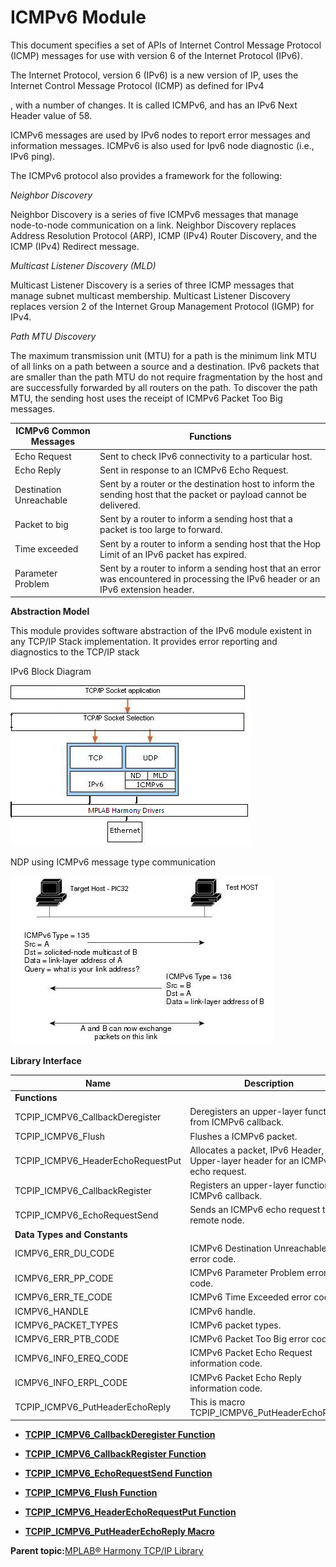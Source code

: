 # ICMPv6 Module

This document specifies a set of APIs of Internet Control Message Protocol \(ICMP\) messages for use with version 6 of the Internet Protocol \(IPv6\).

The Internet Protocol, version 6 \(IPv6\) is a new version of IP, uses the Internet Control Message Protocol \(ICMP\) as defined for IPv4

, with a number of changes. It is called ICMPv6, and has an IPv6 Next Header value of 58.

ICMPv6 messages are used by IPv6 nodes to report error messages and information messages. ICMPv6 is also used for Ipv6 node diagnostic \(i.e., IPv6 ping\).

The ICMPv6 protocol also provides a framework for the following:

*Neighbor Discovery*

Neighbor Discovery is a series of five ICMPv6 messages that manage node-to-node communication on a link. Neighbor Discovery replaces Address Resolution Protocol \(ARP\), ICMP \(IPv4\) Router Discovery, and the ICMP \(IPv4\) Redirect message.

*Multicast Listener Discovery \(MLD\)*

Multicast Listener Discovery is a series of three ICMP messages that manage subnet multicast membership. Multicast Listener Discovery replaces version 2 of the Internet Group Management Protocol \(IGMP\) for IPv4.

*Path MTU Discovery*

The maximum transmission unit \(MTU\) for a path is the minimum link MTU of all links on a path between a source and a destination. IPv6 packets that are smaller than the path MTU do not require fragmentation by the host and are successfully forwarded by all routers on the path. To discover the path MTU, the sending host uses the receipt of ICMPv6 Packet Too Big messages.

|ICMPv6 Common Messages|Functions|
|----------------------|---------|
|Echo Request|Sent to check IPv6 connectivity to a particular host.|
|Echo Reply|Sent in response to an ICMPv6 Echo Request.|
|Destination Unreachable|Sent by a router or the destination host to inform the sending host that the packet or payload cannot be delivered.|
|Packet to big|Sent by a router to inform a sending host that a packet is too large to forward.|
|Time exceeded|Sent by a router to inform a sending host that the Hop Limit of an IPv6 packet has expired.|
|Parameter Problem|Sent by a router to inform a sending host that an error was encountered in processing the IPv6 header or an IPv6 extension header.|

**Abstraction Model**

This module provides software abstraction of the IPv6 module existent in any TCP/IP Stack implementation. It provides error reporting and diagnostics to the TCP/IP stack

IPv6 Block Diagram

![icmpv6](GUID-9EE9CF05-544E-45CB-ADFB-B84554B61732-low.png)

NDP using ICMPv6 message type communication

![icmpv6_communication](GUID-0B041792-CEDA-4812-98E9-DE1F8374D404-low.png)

**Library Interface**

|Name|Description|
|----|-----------|
|**Functions**||
|TCPIP\_ICMPV6\_CallbackDeregister|Deregisters an upper-layer function from ICMPv6 callback.|
|TCPIP\_ICMPV6\_Flush|Flushes a ICMPv6 packet.|
|TCPIP\_ICMPV6\_HeaderEchoRequestPut|Allocates a packet, IPv6 Header, and Upper-layer header for an ICMPv6 echo request.|
|TCPIP\_ICMPV6\_CallbackRegister|Registers an upper-layer function for ICMPv6 callback.|
|TCPIP\_ICMPV6\_EchoRequestSend|Sends an ICMPv6 echo request to a remote node.|
|**Data Types and Constants**||
|ICMPV6\_ERR\_DU\_CODE|ICMPv6 Destination Unreachable error code.|
|ICMPV6\_ERR\_PP\_CODE|ICMPv6 Parameter Problem error code.|
|ICMPV6\_ERR\_TE\_CODE|ICMPv6 Time Exceeded error code.|
|ICMPV6\_HANDLE|ICMPv6 handle.|
|ICMPV6\_PACKET\_TYPES|ICMPv6 packet types.|
|ICMPV6\_ERR\_PTB\_CODE|ICMPv6 Packet Too Big error code.|
|ICMPV6\_INFO\_EREQ\_CODE|ICMPv6 Packet Echo Request information code.|
|ICMPV6\_INFO\_ERPL\_CODE|ICMPv6 Packet Echo Reply information code.|
|TCPIP\_ICMPV6\_PutHeaderEchoReply|This is macro TCPIP\_ICMPV6\_PutHeaderEchoReply.|

-   **[TCPIP\_ICMPV6\_CallbackDeregister Function](GUID-D879B0D8-C229-4375-B515-581659067E0B.md)**  

-   **[TCPIP\_ICMPV6\_CallbackRegister Function](GUID-3AD3867B-D9DE-42C2-885E-C8CF0E03F6D7.md)**  

-   **[TCPIP\_ICMPV6\_EchoRequestSend Function](GUID-3555C6B6-C107-4BF6-A32C-F8058B608078.md)**  

-   **[TCPIP\_ICMPV6\_Flush Function](GUID-A6A76AE5-5C3B-4584-82E0-8F3AE37EBA55.md)**  

-   **[TCPIP\_ICMPV6\_HeaderEchoRequestPut Function](GUID-84F85A64-1E7B-45A1-BB68-F35B5FD4E974.md)**  

-   **[TCPIP\_ICMPV6\_PutHeaderEchoReply Macro](GUID-7105DF7F-60A9-4F2E-A7E5-784499DF37BF.md)**  


**Parent topic:**[MPLAB® Harmony TCP/IP Library](GUID-01A0A1D8-EC9B-4EFF-B8E4-D154B555FEF2.md)

